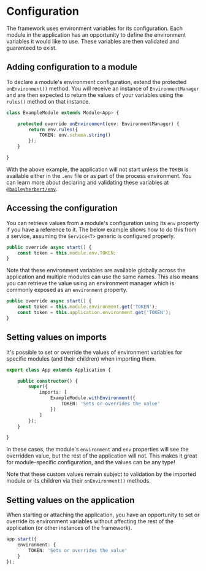 # Configuration

The framework uses environment variables for its configuration. Each module in the application has an opportunity to
define the environment variables it would like to use. These variables are then validated and guaranteed to exist.

## Adding configuration to a module

To declare a module's environment configuration, extend the protected `onEnvironment()` method. You will receive an
instance of `EnvironmentManager` and are then expected to return the values of your variables using the `rules()`
method on that instance.

```ts
class ExampleModule extends Module<App> {

	protected override onEnvironment(env: EnvironmentManager) {
		return env.rules({
			TOKEN: env.schema.string()
		});
	}

}
```

With the above example, the application will not start unless the `TOKEN` is available either in the `.env` file or as
part of the process environment. You can learn more about declaring and validating these variables at
[`@baileyherbert/env`](https://github.com/baileyherbert/env).

## Accessing the configuration

You can retrieve values from a module's configuration using its `env` property if you have a reference to it.
The below example shows how to do this from a service, assuming the `Service<T>` generic is configured properly.

```ts
public override async start() {
	const token = this.module.env.TOKEN;
}
```

Note that these environment variables are available globally across the application and multiple modules can use the
same names. This also means you can retrieve the value using an environment manager which is commonly exposed as an
`environment` property.

```ts
public override async start() {
	const token = this.module.environment.get('TOKEN');
	const token = this.application.environment.get('TOKEN');
}
```

## Setting values on imports

It's possible to set or override the values of environment variables for specific modules (and their children) when
importing them.

```ts
export class App extends Application {

	public constructor() {
		super({
			imports: [
				ExampleModule.withEnvironment({
					TOKEN: 'Sets or overrides the value'
				})
			]
		});
	}

}
```

In these cases, the module's `environment` and `env` properties will see the overridden value, but the rest of the
application will not. This makes it great for module-specific configuration, and the values can be any type!

Note that these custom values remain subject to validation by the imported module or its children via their
`onEnvironment()` methods.

## Setting values on the application

When starting or attaching the application, you have an opportunity to set or override its environment variables
without affecting the rest of the application (or other instances of the framework).

```ts
app.start({
	environment: {
		TOKEN: 'Sets or overrides the value'
	}
});
```
